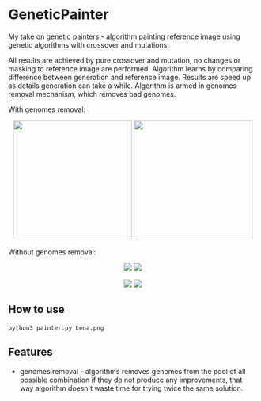 # GeneticPainter
My take on genetic painters - algorithm painting reference image using genetic algorithms with crossover and mutations.

All results are achieved by pure crossover and mutation, no changes or masking to reference image are performed. Algorithm learns by comparing difference between generation and reference image.
Results are speed up as details generation can take a while. Algorithm is armed in genomes removal mechanism, which removes bad genomes.

With genomes removal:
<p align="center">
  <img src=https://user-images.githubusercontent.com/40773550/228096507-9778ba91-0704-440e-8fe7-475d73d87731.png width="240" height="240">
  <img src=https://user-images.githubusercontent.com/40773550/228100220-3f8be211-896a-440f-9829-57247c1e3208.gif width="240" height="240">
</p>

Without genomes removal:
<p align="center">
  <img src=https://user-images.githubusercontent.com/40773550/227058736-05288799-372a-478e-8438-4cf3278cb5fb.jpg>
  <img src=https://user-images.githubusercontent.com/40773550/227059714-6f07d2cd-d3a9-415e-87c9-4f5adc20aed5.gif>
</p>

<p align="center">
  <img src=https://user-images.githubusercontent.com/40773550/227060384-e43f812f-5a57-4e06-ae35-2751db01ecf4.jpg>
  <img src=https://user-images.githubusercontent.com/40773550/227060570-0078867d-45c9-42a3-920d-3fcdc67f8629.gif>
</p>

## How to use

```
python3 painter.py Lena.png
```

## Features
- genomes removal - algorithms removes genomes from the pool of all possible combination if they do not produce any improvements, that way algorithm doesn't waste time for trying twice the same solution.
